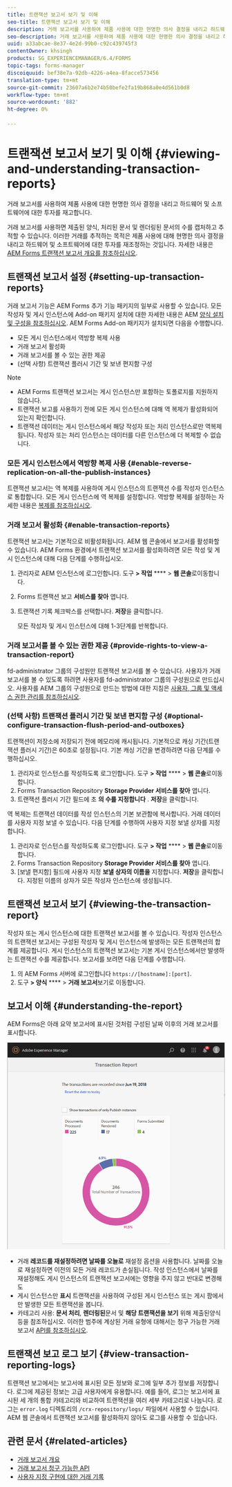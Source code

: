 ```yaml
---
title: 트랜잭션 보고서 보기 및 이해
seo-title: 트랜잭션 보고서 보기 및 이해
description: 거래 보고서를 사용하여 제품 사용에 대한 현명한 의사 결정을 내리고 하드웨어 및 소프트웨어에 대한 투자를 재고합니다.
seo-description: 거래 보고서를 사용하여 제품 사용에 대한 현명한 의사 결정을 내리고 하드웨어 및 소프트웨어에 대한 투자를 재고합니다.
uuid: a33abcae-8e37-4e2d-99b0-c92c439745f3
contentOwner: khsingh
products: SG_EXPERIENCEMANAGER/6.4/FORMS
topic-tags: forms-manager
discoiquuid: bef38e7a-92db-4226-a4ea-8facce573456
translation-type: tm+mt
source-git-commit: 23607a6b2e74b50befe2fa19b868a0e4d561b0d8
workflow-type: tm+mt
source-wordcount: '882'
ht-degree: 0%

---
```



# 트랜잭션 보고서 보기 및 이해 {#viewing-and-understanding-transaction-reports}

거래 보고서를 사용하여 제품 사용에 대한 현명한 의사 결정을 내리고 하드웨어 및 소프트웨어에 대한 투자를 재고합니다.

거래 보고서를 사용하면 제출된 양식, 처리된 문서 및 렌더링된 문서의 수를 캡처하고 추적할 수 있습니다. 이러한 거래를 추적하는 목적은 제품 사용에 대해 현명한 의사 결정을 내리고 하드웨어 및 소프트웨어에 대한 투자를 재조정하는 것입니다. 자세한 내용은 [AEM Forms 트랜잭션 보고서 개요를 참조하십시오](/help/forms/using/transaction-reports-overview.md).

## 트랜잭션 보고서 설정  {#setting-up-transaction-reports}

거래 보고서 기능은 AEM Forms 추가 기능 패키지의 일부로 사용할 수 있습니다. 모든 작성자 및 게시 인스턴스에 Add-on 패키지 설치에 대한 자세한 내용은 AEM [양식 설치 및 구성을 참조하십시오](https://helpx.adobe.com/experience-manager/6-4/forms/using/installing-configuring-aem-forms-osgi.html). AEM Forms Add-on 패키지가 설치되면 다음을 수행합니다.

* 모든 게시 인스턴스에서 역방향 복제 사용
* 거래 보고서 활성화
* 거래 보고서를 볼 수 있는 권한 제공
* (선택 사항) 트랜잭션 플러시 기간 및 보낸 편지함 구성

>[!NOTE]
>
>* AEM Forms 트랜잭션 보고서는 게시 인스턴스만 포함하는 토폴로지를 지원하지 않습니다.
>* 트랜잭션 보고를 사용하기 전에 모든 게시 인스턴스에 대해 역 복제가 활성화되어 있는지 확인합니다.
>* 트랜잭션 데이터는 게시 인스턴스에서 해당 작성자 또는 처리 인스턴스로만 역복제됩니다. 작성자 또는 처리 인스턴스는 데이터를 다른 인스턴스에 더 복제할 수 없습니다.

>



### 모든 게시 인스턴스에서 역방향 복제 사용 {#enable-reverse-replication-on-all-the-publish-instances}

트랜잭션 보고서는 역 복제를 사용하여 게시 인스턴스의 트랜잭션 수를 작성자 인스턴스로 통합합니다. 모든 게시 인스턴스에 역 복제를 설정합니다. 역방향 복제를 설정하는 자세한 내용은 [복제를 참조하십시오](/help/sites-deploying/replication.md).

### 거래 보고서 활성화 {#enable-transaction-reports}

트랜잭션 보고서는 기본적으로 비활성화됩니다. AEM 웹 콘솔에서 보고서를 활성화할 수 있습니다. AEM Forms 환경에서 트랜잭션 보고서를 활성화하려면 모든 작성 및 게시 인스턴스에 대해 다음 단계를 수행하십시오.

1. 관리자로 AEM 인스턴스에 로그인합니다. 도구 **> 작업** **** > **웹 콘솔**&#x200B;로이동합니다.
1. Forms 트랜잭션 보고 **서비스를 찾아** 엽니다.
1. 트랜잭션 기록 체크박스를 선택합니다. **저장**&#x200B;을 클릭합니다.

   모든 작성자 및 게시 인스턴스에 대해 1-3단계를 반복합니다.

### 거래 보고서를 볼 수 있는 권한 제공 {#provide-rights-to-view-a-transaction-report}

fd-administrator 그룹의 구성원만 트랜잭션 보고서를 볼 수 있습니다. 사용자가 거래 보고서를 볼 수 있도록 하려면 사용자를 fd-administrator 그룹의 구성원으로 만드십시오. 사용자를 AEM 그룹의 구성원으로 만드는 방법에 대한 지침은 [사용자, 그룹 및 액세스 권한 관리를 참조하십시오](/help/sites-administering/user-group-ac-admin.md).

### (선택 사항) 트랜잭션 플러시 기간 및 보낸 편지함 구성 {#optional-configure-transaction-flush-period-and-outboxes}

트랜잭션이 저장소에 저장되기 전에 메모리에 캐시됩니다. 기본적으로 캐싱 기간(트랜잭션 플러시 기간)은 60초로 설정됩니다. 기본 캐싱 기간을 변경하려면 다음 단계를 수행하십시오.

1. 관리자로 인스턴스를 작성하도록 로그인합니다. 도구 **> 작업** **** > **웹 콘솔**&#x200B;로이동합니다.
1. Forms Transaction Repository **Storage Provider 서비스를 찾아** 엽니다.
1. 트랜잭션 플러시 기간 필드에 초 **의 수를 지정합니다** . **저장**&#x200B;을 클릭합니다.

역 복제는 트랜잭션 데이터를 작성 인스턴스의 기본 보관함에 복사합니다. 거래 데이터를 사용자 지정 보낼 수 있습니다. 다음 단계를 수행하여 사용자 지정 보낼 상자를 지정합니다.

1. 관리자로 인스턴스를 작성하도록 로그인합니다. 도구 **> 작업** **** > **웹 콘솔**&#x200B;로이동합니다.
1. Forms Transaction Repository **Storage Provider 서비스를 찾아** 엽니다.
1. [보낼 편지함] 필드에 사용자 지정 **보낼 상자의 이름을** 지정합니다. **저장**&#x200B;을 클릭합니다. 지정된 이름의 상자가 모든 작성자 인스턴스에 생성됩니다.

## 트랜잭션 보고서 보기 {#viewing-the-transaction-report}

작성자 또는 게시 인스턴스에 대한 트랜잭션 보고서를 볼 수 있습니다. 작성자 인스턴스의 트랜잭션 보고서는 구성된 작성자 및 게시 인스턴스에 발생하는 모든 트랜잭션의 합계를 제공합니다. 게시 인스턴스의 트랜잭션 보고서는 기본 게시 인스턴스에서만 발생하는 트랜잭션 수를 제공합니다. 보고서를 보려면 다음 단계를 수행합니다.

1. 의 AEM Forms 서버에 로그인합니다 `https://[hostname]:[port]`.
1. 도구 **> 양식** **** > **거래 보고서**&#x200B;보기로 이동합니다.

## 보고서 이해 {#understanding-the-report}

AEM Forms은 아래 요약 보고서에 표시된 것처럼 구성된 날짜 이후의 거래 보고서를 표시합니다.

![sample-transaction-report-author](assets/sample-transaction-report-author.png)

* 거래 **레코드를 재설정하려면 날짜를 오늘로** 재설정 옵션을 사용합니다. 날짜를 오늘로 재설정하면 이전의 모든 거래 레코드가 손실됩니다. 작성 인스턴스에서 날짜를 재설정해도 게시 인스턴스의 트랜잭션 보고서에는 영향을 주지 않고 반대로 변경해도
* 게시 인스턴스만 **표시** 트랜잭션을 사용하여 구성된 게시 인스턴스 또는 게시 팜에서만 발생한 모든 트랜잭션을 봅니다.
* 카테고리 사용: **문서 처리**, **렌더링된**&#x200B;문서 및 **해당 트랜잭션을 보기** 위해 제출된양식등을 참조하십시오. 이러한 범주에 계상된 거래 유형에 대해서는 청구 가능한 거래 보고서 [API를 참조하십시오](/help/forms/using/transaction-reports-billable-apis.md).

## 트랜잭션 보고 로그 보기 {#view-transaction-reporting-logs}

트랜잭션 보고에서는 보고서에 표시된 모든 정보와 로그에 일부 추가 정보를 저장합니다. 로그에 제공된 정보는 고급 사용자에게 유용합니다. 예를 들어, 로그는 보고서에 표시된 세 개의 통합 카테고리와 비교하여 트랜잭션을 여러 세부 카테고리로 나눕니다. 로그는 `error.log` 디렉토리의 `/crx-repository/logs/` 파일에서 사용할 수 있습니다. AEM 웹 콘솔에서 트랜잭션 보고서를 활성화하지 않아도 로그를 사용할 수 있습니다.

## 관련 문서 {#related-articles}

* [거래 보고서 개요](/help/forms/using/transaction-reports-overview.md)
* [거래 보고서 청구 가능한 API](/help/forms/using/transaction-reports-billable-apis.md)
* [사용자 지정 구현에 대한 거래 기록](/help/forms/using/record-transaction-custom-implementation.md)

